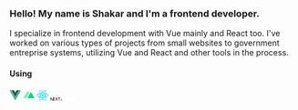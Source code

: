 ### Hello! My name is Shakar and I'm a frontend developer.
I specialize in frontend development with Vue mainly and React too.
I've worked on various types of projects from small websites to government entreprise systems, utilizing Vue and React and other tools in the process.

#### Using
<img src="/vue-js.svg" width='20px' /> <img src="/nuxtjs.svg" width='20px' /> 
<img src="/react.svg" width='20px' /> <img src="/nextjs-black.png#gh-light-mode-only" width='20px' /> <img src="/nextjs-white.png#gh-dark-mode-only" width='20px' />
